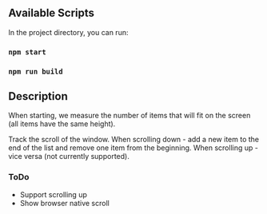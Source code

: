 ## Available Scripts

In the project directory, you can run:

### `npm start`

### `npm run build`

## Description

When starting, we measure the number of items that will fit on the screen (all items have the same height).

Track the scroll of the window. When scrolling down - add a new item to the end of the list and remove one item from the beginning. When scrolling up - vice versa (not currently supported).

### ToDo

- Support scrolling up
- Show browser native scroll
